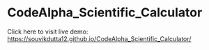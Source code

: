 # CodeAlpha_Scientific_Calculator
Click here to visit live demo: https://souvikdutta12.github.io/CodeAlpha_Scientific_Calculator/
